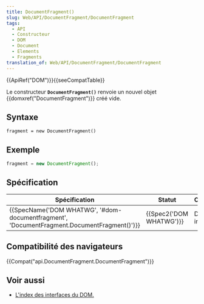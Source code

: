 ```yaml
---
title: DocumentFragment()
slug: Web/API/DocumentFragment/DocumentFragment
tags:
  - API
  - Constructeur
  - DOM
  - Document
  - Elements
  - Fragments
translation_of: Web/API/DocumentFragment/DocumentFragment
---
```

{{ApiRef("DOM")}}{{seeCompatTable}}

Le constructeur **`DocumentFragment()`** renvoie un nouvel objet  {{domxref("DocumentFragment")}} créé vide.

## Syntaxe

    fragment = new DocumentFragment()

## Exemple

```js
fragment = new DocumentFragment();
```

## Spécification

| Spécification                                                                                                            | Statut                           | Commentaire          |
| ------------------------------------------------------------------------------------------------------------------------ | -------------------------------- | -------------------- |
| {{SpecName('DOM WHATWG', '#dom-documentfragment', 'DocumentFragment.DocumentFragment()')}} | {{Spec2('DOM WHATWG')}} | Définition initiale. |

## Compatibilité des navigateurs

{{Compat("api.DocumentFragment.DocumentFragment")}}

## Voir aussi

- [L'index des interfaces du DOM.](/fr/docs/Web/API/Document_Object_Model)
